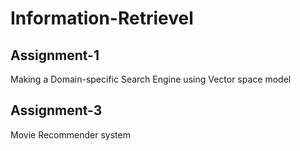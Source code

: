 # Information-Retrievel

## Assignment-1
Making a Domain-specific Search Engine
using Vector space model

## Assignment-3
Movie Recommender system
